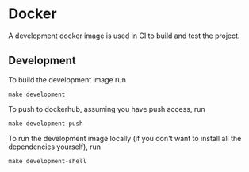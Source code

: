 # Docker

A development docker image is used in CI to build and test the project.

## Development

To build the development image run

```
make development
```

To push to dockerhub, assuming you have push access, run

```
make development-push
```

To run the development image locally (if you don't want to install all the
dependencies yourself), run

```
make development-shell
```
